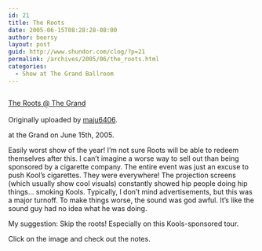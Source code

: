 ```yaml
---
id: 21
title: The Roots
date: 2005-06-15T08:28:28-08:00
author: beersy
layout: post
guid: http://www.shundor.com/clog/?p=21
permalink: /archives/2005/06/the_roots.html
categories:
  - Show at The Grand Ballroom
---
```

<div>
  <a href="http://www.flickr.com/photos/beersy/20481126/" title="photo sharing"><img src="http://photos15.flickr.com/20481126_1db23b061b_m.jpg" alt="" /></a><br /> </p> 
  
  <p>
    <a href="http://www.flickr.com/photos/beersy/20481126/">The Roots @ The Grand</a><br /> <br /> Originally uploaded by <a href="http://www.flickr.com/people/beersy/">maju6406</a>.
  </p>
</div>

at the Grand on June 15th, 2005.

Easily worst show of the year! I&#8217;m not sure Roots will be able to redeem themselves after this. I can&#8217;t imagine a worse way to sell out than being sponsored by a cigarette company. The entire event was just an excuse to push Kool&#8217;s cigarettes. They were everywhere! The projection screens (which usually show cool visuals) constantly showed hip people doing hip things&#8230; smoking Kools. Typically, I don&#8217;t mind advertisements, but this was a major turnoff. To make things worse, the sound was god awful. It&#8217;s like the sound guy had no idea what he was doing.

My suggestion: Skip the roots! Especially on this Kools-sponsored tour.

Click on the image and check out the notes.